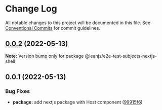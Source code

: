 # Change Log

All notable changes to this project will be documented in this file.
See [Conventional Commits](https://conventionalcommits.org) for commit guidelines.

## [0.0.2](https://github.com/leanjs/leanjs/compare/@leanjs/e2e-test-subjects-nextjs-shell@0.0.1...@leanjs/e2e-test-subjects-nextjs-shell@0.0.2) (2022-05-13)

**Note:** Version bump only for package @leanjs/e2e-test-subjects-nextjs-shell





## 0.0.1 (2022-05-13)


### Bug Fixes

* **package:** add nextjs package with Host component ([99915f6](https://github.com/leanjs/leanjs/commit/99915f6e945f3e405eb7e3fc489a48f07c884f1f))
